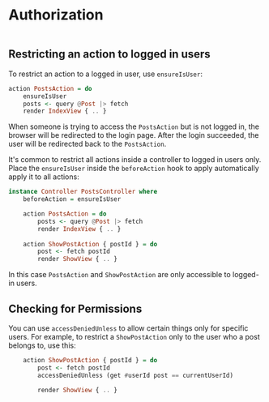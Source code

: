# Authorization

```toc
```

## Restricting an action to logged in users

To restrict an action to a logged in user, use `ensureIsUser`:

```haskell
action PostsAction = do
    ensureIsUser
    posts <- query @Post |> fetch
    render IndexView { .. }
```

When someone is trying to access the `PostsAction` but is not logged in, the browser will be redirected to the login page. After the login succeeded, the user will be redirected back to the `PostsAction`.

It's common to restrict all actions inside a controller to logged in users only. Place the `ensureIsUser` inside the `beforeAction` hook to apply automatically apply it to all actions:

```haskell
instance Controller PostsController where
    beforeAction = ensureIsUser

    action PostsAction = do
        posts <- query @Post |> fetch
        render IndexView { .. }
    
    action ShowPostAction { postId } = do
        post <- fetch postId
        render ShowView { .. }
```

In this case `PostsAction` and `ShowPostAction` are only accessible to logged-in users.

## Checking for Permissions

You can use `accessDeniedUnless` to allow certain things only for specific users. For example, to restrict a `ShowPostAction` only to the user who a post belongs to, use this:

```haskell
    action ShowPostAction { postId } = do
        post <- fetch postId
        accessDeniedUnless (get #userId post == currentUserId)

        render ShowView { .. }
```